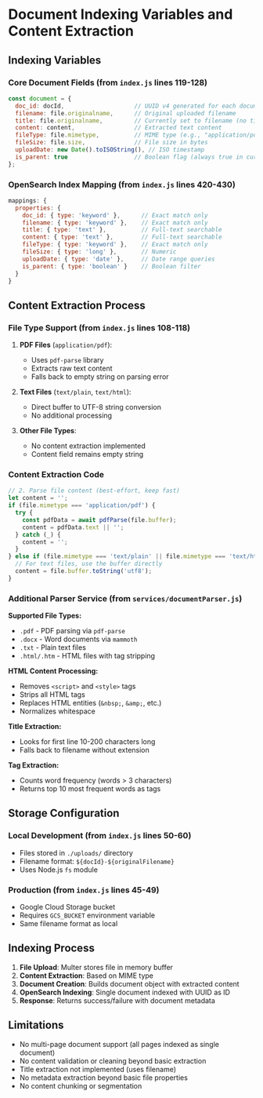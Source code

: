 # Document Indexing Variables and Content Extraction

## Indexing Variables

### Core Document Fields (from `index.js` lines 119-128)

```javascript
const document = {
  doc_id: docId,                    // UUID v4 generated for each document
  filename: file.originalname,      // Original uploaded filename
  title: file.originalname,         // Currently set to filename (no title extraction)
  content: content,                 // Extracted text content
  fileType: file.mimetype,          // MIME type (e.g., "application/pdf")
  fileSize: file.size,              // File size in bytes
  uploadDate: new Date().toISOString(), // ISO timestamp
  is_parent: true                   // Boolean flag (always true in current implementation)
};
```

### OpenSearch Index Mapping (from `index.js` lines 420-430)

```javascript
mappings: {
  properties: {
    doc_id: { type: 'keyword' },      // Exact match only
    filename: { type: 'keyword' },    // Exact match only  
    title: { type: 'text' },          // Full-text searchable
    content: { type: 'text' },        // Full-text searchable
    fileType: { type: 'keyword' },    // Exact match only
    fileSize: { type: 'long' },       // Numeric
    uploadDate: { type: 'date' },     // Date range queries
    is_parent: { type: 'boolean' }    // Boolean filter
  }
}
```

## Content Extraction Process

### File Type Support (from `index.js` lines 108-118)

1. **PDF Files** (`application/pdf`):
   - Uses `pdf-parse` library
   - Extracts raw text content
   - Falls back to empty string on parsing error

2. **Text Files** (`text/plain`, `text/html`):
   - Direct buffer to UTF-8 string conversion
   - No additional processing

3. **Other File Types**:
   - No content extraction implemented
   - Content field remains empty string

### Content Extraction Code

```javascript
// 2. Parse file content (best-effort, keep fast)
let content = '';
if (file.mimetype === 'application/pdf') {
  try {
    const pdfData = await pdfParse(file.buffer);
    content = pdfData.text || '';
  } catch (_) {
    content = '';
  }
} else if (file.mimetype === 'text/plain' || file.mimetype === 'text/html') {
  // For text files, use the buffer directly
  content = file.buffer.toString('utf8');
}
```

### Additional Parser Service (from `services/documentParser.js`)

**Supported File Types:**
- `.pdf` - PDF parsing via `pdf-parse`
- `.docx` - Word documents via `mammoth`
- `.txt` - Plain text files
- `.html/.htm` - HTML files with tag stripping

**HTML Content Processing:**
- Removes `<script>` and `<style>` tags
- Strips all HTML tags
- Replaces HTML entities (`&nbsp;`, `&amp;`, etc.)
- Normalizes whitespace

**Title Extraction:**
- Looks for first line 10-200 characters long
- Falls back to filename without extension

**Tag Extraction:**
- Counts word frequency (words > 3 characters)
- Returns top 10 most frequent words as tags

## Storage Configuration

### Local Development (from `index.js` lines 50-60)
- Files stored in `./uploads/` directory
- Filename format: `${docId}-${originalFilename}`
- Uses Node.js `fs` module

### Production (from `index.js` lines 45-49)
- Google Cloud Storage bucket
- Requires `GCS_BUCKET` environment variable
- Same filename format as local

## Indexing Process

1. **File Upload**: Multer stores file in memory buffer
2. **Content Extraction**: Based on MIME type
3. **Document Creation**: Builds document object with extracted content
4. **OpenSearch Indexing**: Single document indexed with UUID as ID
5. **Response**: Returns success/failure with document metadata

## Limitations

- No multi-page document support (all pages indexed as single document)
- No content validation or cleaning beyond basic extraction
- Title extraction not implemented (uses filename)
- No metadata extraction beyond basic file properties
- No content chunking or segmentation
